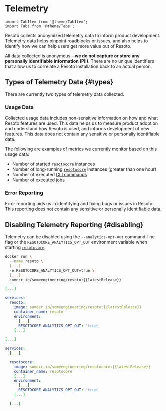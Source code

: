# Telemetry

```mdx-code-block
import TabItem from '@theme/TabItem';
import Tabs from '@theme/Tabs';
```

Resoto collects anonymized telemetry data to inform product development. Telemetry data helps pinpoint roadblocks or issues, and also helps to identify how we can help users get more value out of Resoto.

All data collected is anonymous—**we do not capture or store any personally identifiable information (PII)**. There are no unique identifiers that allow us to correlate a Resoto installation back to an actual person.

## Types of Telemetry Data {#types}

There are currently two types of telemetry data collected.

### Usage Data

Collected usage data includes non-sensitive information on how and what Resoto features are used. This data helps us to measure product adoption and understand how Resoto is used, and informs development of new features. This data does not contain any sensitive or personally identifiable data.

The following are examples of metrics we currently monitor based on this usage data:

- Number of started [`resotocore`](../concepts/components/core.md) instances
- Number of long-running [`resotocore`](../concepts/components/core.md) instances (greater than one hour)
- Number of executed [CLI commands](./cli/index.md)
- Number of executed [jobs](../concepts/automation/job.md)

### Error Reporting

Error reporting aids us in identifying and fixing bugs or issues in Resoto. This reporting does not contain any sensitive or personally identifiable data.

## Disabling Telemetry Reporting {#disabling}

Telemetry can be disabled using the `--analytics-opt-out` command-line flag or the `RESOTOCORE_ANALYTICS_OPT_OUT` environment variable when starting [`resotocore`](../concepts/components/core.md):

<Tabs>
<TabItem value="docker-run" label="docker run Command">

```bash
docker run \
  --name resoto \
  [...]
  -e RESOTOCORE_ANALYTICS_OPT_OUT=true \
  [...]
  somecr.io/someengineering/resoto:{{latestRelease}}
```

</TabItem>
<TabItem value="docker-compose-all-in-one" label="Docker Compose (All-in-One Image)">

```yml title="docker-compose.yml"
[...]

services:
  resoto:
    image: somecr.io/someengineering/resoto:{{latestRelease}}
    container_name: resoto
    environment:
      [...]
      RESOTOCORE_ANALYTICS_OPT_OUT: 'true'
    [...]
```

</TabItem>
<TabItem value="docker-compose-components" label="Docker Compose (Separate Component Images)">

```yml title="docker-compose.yml"
[...]

services:
  [...]

  resotocore:
    image: somecr.io/someengineering/resotocore:{{latestRelease}}
    container_name: resotocore
    [...]
    environment:
      [...]
      RESOTOCORE_ANALYTICS_OPT_OUT: 'true'
    [...]

  [...]
```

</TabItem>
</Tabs>
